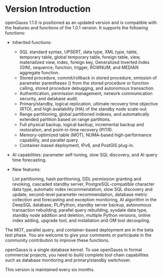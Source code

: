 # Version Introduction<a name="EN-US_TOPIC_0289899200"></a>

openGauss 1.1.0 is positioned as an updated version and is compatible with the features and functions of the 1.0.1 version. It supports the following functions:

-   Inherited functions:
    -   SQL standard syntax, UPSERT, data type, XML type, table, temporary table, global temporary table, foreign table, view, materialized view, index, foreign key, Generalized Inverted Index \(GIN\), sequence, function, trigger, ROWNUM, and MEDIAN aggregate function.
    -   Stored procedure, commit/rollback in stored procedure, omission of parameter parentheses \(\) from the stored procedure or function calling, stored procedure debugging, and autonomous transaction.
    -   Authentication, permission management, network communication security, and database audit.
    -   Primary/standby, logical replication, ultimate recovery time objective \(RTO\), and high availability \(HA\) of the standby node scale-out.
    -   Range partitioning, global partitioned indexes, and automatically extended partition based on range partitions.
    -   Full physical backup, logical backup, incremental backup and restoration, and point-in-time recovery \(PITR\).
    -   Memory-optimized table \(MOT\), NUMA-based high-performance capability, and parallel query.
    -   Container-based deployment, IPv6, and PostGIS plug-in.
-   AI capabilities: parameter self-tuning, slow SQL discovery, and AI query time forecasting.
    
-   New features:

    List partitioning, hash partitioning, DDL permission granting and revoking, cascaded standby server, PostgreSQL-compatible character data type, automatic index recommendation, slow SQL discovery and update, second-level parameter recommendation, database metric collection and forecasting and exception monitoring, AI algorithm in the DeepSQL database, PL/Python, standby server backup, autonomous transaction rebuilding, parallel query rebuilding, sysdate data type, standby node addition and deletion, multiple Python versions, online index adding, upgrade tool, and installation and OM tool decoupling.

The MOT, parallel query, and container-based deployment are in the beta test phase. You are welcome to give your comments or participate in the community contribution to improve these functions.

openGauss is a single database kernel. To use openGauss in formal commercial projects, you need to build complete tool chain capabilities such as database monitoring and primary/standby switchover.

This version is maintained every six months.